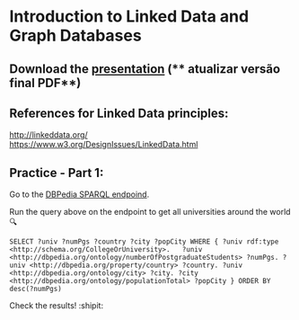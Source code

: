 # Introduction to Linked Data and Graph Databases

## Download the [presentation](https://github.com/liviaruback/intro_linkeddata/raw/master/intro_linked_data.pdf)  (** atualizar versão final PDF**)

## References for Linked Data principles:
http://linkeddata.org/ <br>
https://www.w3.org/DesignIssues/LinkedData.html

## Practice - Part 1:
Go to the [DBPedia SPARQL endpoind](https://dbpedia.org/sparql).

Run the query above on the endpoint to get all universities around the world :mag:

`SELECT ?univ ?numPgs ?country ?city ?popCity
WHERE {
  ?univ rdf:type <http://schema.org/CollegeOrUniversity>.  
  ?univ <http://dbpedia.org/ontology/numberOfPostgraduateStudents> ?numPgs.
  ?univ <http://dbpedia.org/property/country> ?country.
  ?univ <http://dbpedia.org/ontology/city> ?city.
  ?city <http://dbpedia.org/ontology/populationTotal> ?popCity
 }
ORDER BY desc(?numPgs)`

Check the results! :shipit:


